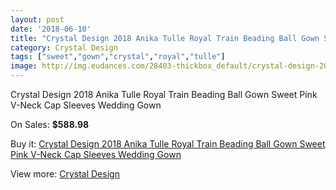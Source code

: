 ```yaml
---
layout: post
date: '2018-06-10'
title: "Crystal Design 2018 Anika Tulle Royal Train Beading Ball Gown Sweet Pink V-Neck Cap Sleeves Wedding Gown"
category: Crystal Design 
tags: ["sweet","gown","crystal","royal","tulle"]
image: http://img.eudances.com/28403-thickbox_default/crystal-design-2018-anika-tulle-royal-train-beading-ball-gown-sweet-pink-v-neck-cap-sleeves-wedding-gown.jpg
---
```

Crystal Design 2018 Anika Tulle Royal Train Beading Ball Gown Sweet Pink V-Neck Cap Sleeves Wedding Gown

On Sales: **$588.98**
<a href="https://www.eudances.com/en/crystal-design/9341-crystal-design-2018-anika-tulle-royal-train-beading-ball-gown-sweet-pink-v-neck-cap-sleeves-wedding-gown.html"><amp-img layout="responsive" width="600" height="600" src="//img.eudances.com/28403-thickbox_default/crystal-design-2018-anika-tulle-royal-train-beading-ball-gown-sweet-pink-v-neck-cap-sleeves-wedding-gown.jpg" alt="Crystal Design 2018 Anika Tulle Royal Train Beading Ball Gown Sweet Pink V-Neck Cap Sleeves Wedding Gown 0" /></a>
<a href="https://www.eudances.com/en/crystal-design/9341-crystal-design-2018-anika-tulle-royal-train-beading-ball-gown-sweet-pink-v-neck-cap-sleeves-wedding-gown.html"><amp-img layout="responsive" width="600" height="600" src="//img.eudances.com/28407-thickbox_default/crystal-design-2018-anika-tulle-royal-train-beading-ball-gown-sweet-pink-v-neck-cap-sleeves-wedding-gown.jpg" alt="Crystal Design 2018 Anika Tulle Royal Train Beading Ball Gown Sweet Pink V-Neck Cap Sleeves Wedding Gown 1" /></a>
<a href="https://www.eudances.com/en/crystal-design/9341-crystal-design-2018-anika-tulle-royal-train-beading-ball-gown-sweet-pink-v-neck-cap-sleeves-wedding-gown.html"><amp-img layout="responsive" width="600" height="600" src="//img.eudances.com/28406-thickbox_default/crystal-design-2018-anika-tulle-royal-train-beading-ball-gown-sweet-pink-v-neck-cap-sleeves-wedding-gown.jpg" alt="Crystal Design 2018 Anika Tulle Royal Train Beading Ball Gown Sweet Pink V-Neck Cap Sleeves Wedding Gown 2" /></a>
<a href="https://www.eudances.com/en/crystal-design/9341-crystal-design-2018-anika-tulle-royal-train-beading-ball-gown-sweet-pink-v-neck-cap-sleeves-wedding-gown.html"><amp-img layout="responsive" width="600" height="600" src="//img.eudances.com/28405-thickbox_default/crystal-design-2018-anika-tulle-royal-train-beading-ball-gown-sweet-pink-v-neck-cap-sleeves-wedding-gown.jpg" alt="Crystal Design 2018 Anika Tulle Royal Train Beading Ball Gown Sweet Pink V-Neck Cap Sleeves Wedding Gown 3" /></a>
<a href="https://www.eudances.com/en/crystal-design/9341-crystal-design-2018-anika-tulle-royal-train-beading-ball-gown-sweet-pink-v-neck-cap-sleeves-wedding-gown.html"><amp-img layout="responsive" width="600" height="600" src="//img.eudances.com/28404-thickbox_default/crystal-design-2018-anika-tulle-royal-train-beading-ball-gown-sweet-pink-v-neck-cap-sleeves-wedding-gown.jpg" alt="Crystal Design 2018 Anika Tulle Royal Train Beading Ball Gown Sweet Pink V-Neck Cap Sleeves Wedding Gown 4" /></a>

Buy it: [Crystal Design 2018 Anika Tulle Royal Train Beading Ball Gown Sweet Pink V-Neck Cap Sleeves Wedding Gown](https://www.eudances.com/en/crystal-design/9341-crystal-design-2018-anika-tulle-royal-train-beading-ball-gown-sweet-pink-v-neck-cap-sleeves-wedding-gown.html "Crystal Design 2018 Anika Tulle Royal Train Beading Ball Gown Sweet Pink V-Neck Cap Sleeves Wedding Gown")

View more: [Crystal Design ](https://www.eudances.com/en/134-crystal-design "Crystal Design ")